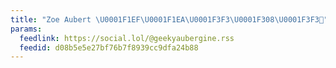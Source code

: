 ```yaml
---
title: "Zoe Aubert \U0001F1EF\U0001F1EA\U0001F3F3️‍\U0001F308\U0001F3F3️‍⚧️"
params:
  feedlink: https://social.lol/@geekyaubergine.rss
  feedid: d08b5e5e27bf76b7f8939cc9dfa24b88
---
```

